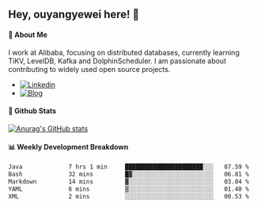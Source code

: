 ## Hey, ouyangyewei here! :wave:

#### :rocket: About Me
I work at Alibaba, focusing on distributed databases, currently learning TiKV, LevelDB, Kafka and DolphinScheduler. I am passionate about contributing to widely used open source projects.

- [![Linkedin](https://img.shields.io/badge/LinkedIn-ouyangyewei-blue)](https://www.linkedin.com/in/ouyangyewei/)
- [![Blog](https://img.shields.io/badge/Blog-yeweiouyang-orange)](https://blog.csdn.net/yeweiouyang)

#### :star2: Github Stats
[![Anurag's GitHub stats](https://github-readme-stats.vercel.app/api?username=ouyangyewei&show_icons=true&cache_seconds=3600&theme=tokyonight)](https://github.com/anuraghazra/github-readme-stats)

#### :bar_chart: Weekly Development Breakdown
<!--START_SECTION:waka-->

```txt
Java             7 hrs 1 min     ██████████████████████░░░   87.59 %
Bash             32 mins         █▓░░░░░░░░░░░░░░░░░░░░░░░   06.81 %
Markdown         14 mins         ▓░░░░░░░░░░░░░░░░░░░░░░░░   03.04 %
YAML             6 mins          ▒░░░░░░░░░░░░░░░░░░░░░░░░   01.40 %
XML              2 mins          ░░░░░░░░░░░░░░░░░░░░░░░░░   00.53 %
```

<!--END_SECTION:waka-->
